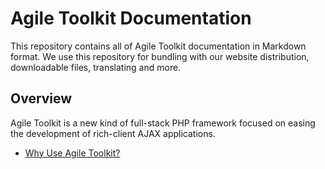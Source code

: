 
Agile Toolkit Documentation
====

This repository contains all of Agile Toolkit documentation in Markdown format. We use this repository for bundling with our website distribution, downloadable files, translating and more. 



Overview
----
Agile Toolkit is a new kind of full-stack PHP framework focused on easing the development of rich-client AJAX applications.

 * [Why Use Agile Toolkit?](overview.md "Why Use Agile Toolkit?")
